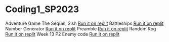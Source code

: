 # Coding1_SP2023
Adventure Game The Sequel, 2ish [Run it on replit](https://replit.com/@VincentLee32/Adventure-The-Sequel-2ish?v=1)
Battleships [Run it on replit](https://replit.com/@VincentLee32/Coding-1-BattleShips?v=1)
Number Generator [Run it on replit](https://replit.com/@VincentLee32/NumberGenerator?v=1)
Preamble [Run it on replit](https://replit.com/@VincentLee32/Preamble-assignment?v=1)
Random Rpg [Run it on replit](https://replit.com/@VincentLee32/Random-RPG?v=1)
Week 13 P2 Enemy code [Run it on replit](https://replit.com/@VincentLee32/week-13-Enemy-Code?v=1)
